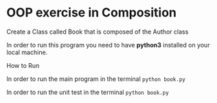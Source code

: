 # OOP exercise in Composition

Create a Class called Book that is composed of the Author class

In order to run this program you need to have **python3** installed on your local machine.

How to Run


In order to run the main program in the terminal `python book.py`

In order to run the unit test in the terminal `python book.py`
